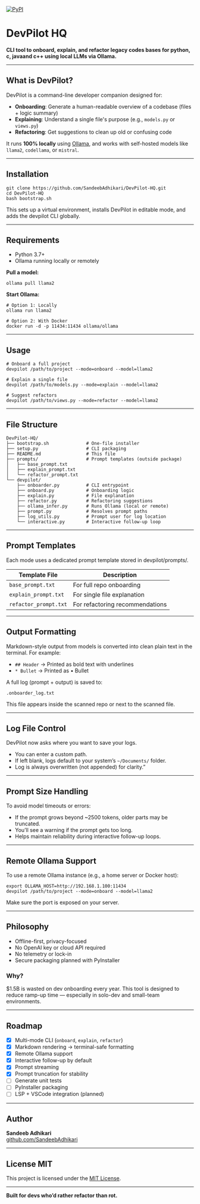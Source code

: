 [![PyPI](https://img.shields.io/pypi/v/devpilot-hq)](https://pypi.org/project/devpilot-hq/)


# DevPilot HQ

**CLI tool to onboard, explain, and refactor legacy codes bases for python, c, javaand c++ using local LLMs via Ollama.**

---

## What is DevPilot?

DevPilot is a command-line developer companion designed for:

- **Onboarding**: Generate a human-readable overview of a codebase (files + logic summary)
- **Explaining**: Understand a single file's purpose (e.g., `models.py` or `views.py`)
- **Refactoring**: Get suggestions to clean up old or confusing code

It runs **100% locally** using [Ollama](https://ollama.com), and works with self-hosted models like `llama2`, `codellama`, or `mistral`.

---

## Installation

```
git clone https://github.com/SandeebAdhikari/DevPilot-HQ.git
cd DevPilot-HQ
bash bootstrap.sh
```

This sets up a virtual environment, installs DevPilot in editable mode, and adds the devpilot CLI globally.

---

## Requirements
* Python 3.7+
* Ollama running locally or remotely

**Pull a model:**
```
ollama pull llama2
```

**Start Ollama:**
```
# Option 1: Locally
ollama run llama2

# Option 2: With Docker
docker run -d -p 11434:11434 ollama/ollama
```
---

## Usage
```
# Onboard a full project
devpilot /path/to/project --mode=onboard --model=llama2

# Explain a single file
devpilot /path/to/models.py --mode=explain --model=llama2

# Suggest refactors
devpilot /path/to/views.py --mode=refactor --model=llama2
```

---

## File Structure
```
DevPilot-HQ/
├── bootstrap.sh              # One-file installer
├── setup.py                  # CLI packaging
├── README.md                 # This file
├── prompts/                  # Prompt templates (outside package)
│   ├── base_prompt.txt
│   ├── explain_prompt.txt
│   └── refactor_prompt.txt
└── devpilot/
    ├── onboarder.py          # CLI entrypoint
    ├── onboard.py            # Onboarding logic
    ├── explain.py            # File explanation
    ├── refactor.py           # Refactoring suggestions
    ├── ollama_infer.py       # Runs Ollama (local or remote)
    ├── prompt.py             # Resolves prompt paths
    ├── log_utils.py          # Prompt user for log location
    └── interactive.py        # Interactive follow-up loop
```

---

## Prompt Templates
Each mode uses a dedicated prompt template stored in devpilot/prompts/.

| Template File | Description | 
| --- | --- | 
| `base_prompt.txt` | For full repo onboarding | 
| `explain_prompt.txt` | For single file explanation | 
| `refactor_prompt.txt` | For refactoring recommendations |

---

## Output Formatting
Markdown-style output from models is converted into clean plain text in the terminal. For example:

- `## Header` → Printed as bold text with underlines
- `* Bullet` → Printed as • Bullet

A full log (prompt + output) is saved to:
```
.onboarder_log.txt
```
This file appears inside the scanned repo or next to the scanned file.

---

## Log File Control 
DevPilot now asks where you want to save your logs. 
- You can enter a custom path. 
- If left blank, logs default to your system’s `~/Documents/` folder. 
- Log is always overwritten (not appended) for clarity.”

---

## Prompt Size Handling 
To avoid model timeouts or errors: 
* If the prompt grows beyond ~2500 tokens, older parts may be truncated. 
* You’ll see a warning if the prompt gets too long. 
* Helps maintain reliability during interactive follow-up loops.


---

## Remote Ollama Support
To use a remote Ollama instance (e.g., a home server or Docker host):

```
export OLLAMA_HOST=http://192.168.1.100:11434
devpilot /path/to/project --mode=onboard --model=llama2
```
Make sure the port is exposed on your server.

---

## Philosophy
- Offline-first, privacy-focused
- No OpenAI key or cloud API required
- No telemetry or lock-in
- Secure packaging planned with PyInstaller

### Why?
$1.5B is wasted on dev onboarding every year. This tool is designed to reduce ramp-up time — especially in solo-dev and small-team environments.

---

## Roadmap

- [x] Multi-mode CLI (`onboard`, `explain`, `refactor`)
- [x] Markdown rendering → terminal-safe formatting
- [x] Remote Ollama support
- [x] Interactive follow-up by default
- [x] Prompt streaming
- [x] Prompt truncation for stability
- [ ] Generate unit tests
- [ ] PyInstaller packaging
- [ ] LSP + VSCode integration (planned)

---

##  Author
**Sandeeb Adhikari**  
[github.com/SandeebAdhikari](https://github.com/SandeebAdhikari)

---

##  License MIT

This project is licensed under the [MIT License](./LICENSE).

---

**Built for devs who’d rather refactor than rot.**

